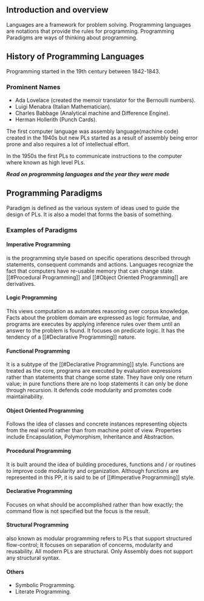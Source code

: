 ## Introduction and overview
 Languages are a framework for problem solving.
 Programming languages are notations that provide the rules for programming.
 Programming Paradigms are ways of thinking about programming.

## History of Programming Languages
Programming started in the 19th century between 1842-1843.

### Prominent Names
- Ada Lovelace (created the memoir translator for the Bernoulli numbers).
- Luigi Menabra (Italian Mathematician).
- Charles Babbage (Analytical machine and Difference Engine).
- Herman Hollerith (Punch Cards).

The first computer language was assembly language(machine code) created in the 1940s but new PLs started as a result of assembly being error prone and also requires a lot of intellectual effort.

In the 1950s the first PLs to communicate instructions to the computer where known as high level PLs.

***Read on programming languages and the year they were made***


## Programming Paradigms

Paradigm is defined as the various system of ideas used to guide the design of PLs. It is also a model that forms the basis of something.

### Examples of Paradigms

#### Imperative Programming 

is the programming style based on specific operations described through statements, consequent commands and actions. Languages recognize the fact that computers have re-usable memory that can change state. [[#Procedural Programming]] and [[#Object Oriented Programming]] are derivatives.

#### Logic Programming

This views computation as automates reasoning over corpus knowledge. Facts about the problem domain are expressed as logic formulae, and programs are executes by applying inference rules over them until an answer to the problem is found. It focuses on predicate logic. It has the tendency of a [[#Declarative Programming]] nature.

#### Functional Programming

It is a subtype of the [[#Declarative Programming]] style. Functions are treated as the core, programs are executed by evaluation expressions rather than statements that change some state. They have only one return value; in pure functions there are no loop statements it can only be done through recursion. It defends code modularity and promotes code maintainability.

#### Object Oriented Programming

Follows the idea of classes and concrete instances representing objects from the real world rather than from machine point of view. Properties include Encapsulation, Polymorphism, Inheritance and Abstraction.

#### Procedural Programming

It is built around the idea of building procedures, functions and / or routines to improve code modularity and organization. Although functions are represented in this PP, it is said to be of [[#Imperative Programming]] style.

#### Declarative Programming 

Focuses on what should be accomplished rather than how exactly; the command flow is not specified but the focus is the result.

#### Structural Programming

also known as modular programming refers to PLs that support structured flow-control; It focuses on separation of concerns, modularity and reusability. All modern PLs are structural. Only Assembly does not support any structural syntax.

#### Others
- Symbolic Programming.
- Literate Programming.


